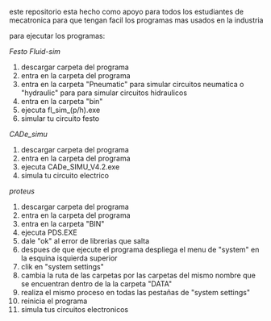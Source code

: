 este repositorio esta hecho como apoyo para todos los estudiantes de mecatronica para que tengan facil los programas mas usados en la industria

para ejecutar los programas:

*Festo Fluid-sim*
1) descargar carpeta del programa
2) entra en la carpeta del programa
3) entra en la carpeta "Pneumatic" para simular circuitos neumatica o "hydraulic" para para simular circuitos hidraulicos
4) entra en la carpeta "bin"
5) ejecuta fl_sim_(p/h).exe
6) simular tu circuito festo

*CADe_simu*
1) descargar carpeta del programa
2) entra en la carpeta del programa
3) ejecuta CADe_SIMU_V4.2.exe
4) simula tu circuito electrico

*proteus*
1) descargar carpeta del programa
2) entra en la carpeta del programa
3) entra en la carpeta "BIN"
4) ejecuta PDS.EXE
5) dale "ok" al error de librerias que salta
6) despues de que ejecute el programa despliega el menu de "system" en la esquina isquierda superior
7) clik en "system settings"
8) cambia la ruta de las carpetas por las carpetas del mismo nombre que se encuentran dentro de la la carpeta "DATA"
9) realiza el mismo proceso en todas las pestañas de "system settings"
10) reinicia el programa
11) simula tus circuitos electronicos

